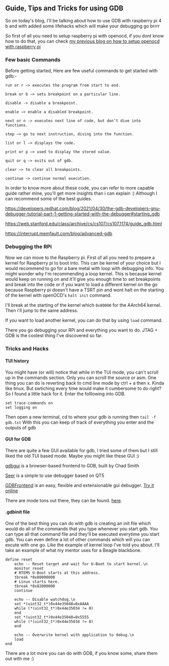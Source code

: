 ## Guide, Tips and  Tricks for using GDB

So on today's blog, I'll be talking about how to use GDB with raspberry pi 4 b and with added some lifehacks which will make your debugging go brrrr

So first of all you need to setup raspberry pi with openocd, if you dont know how to do that, you can check [my previous blog on how to setup openocd with raspberry pi](https://0xnoor.hashnode.dev/setup-openocd-with-jtag-uart-on-raspberry-pi-4-using-ft232h)

### Few basic Commands
Before getting started, Here are few useful commands to get started with gdb:-

```asciidoc
run or r –> executes the program from start to end.

break or b –> sets breakpoint on a particular line.

disable -> disable a breakpoint.

enable –> enable a disabled breakpoint.

next or n -> executes next line of code, but don’t dive into functions.

step –> go to next instruction, diving into the function.

list or l –> displays the code.

print or p –> used to display the stored value.

quit or q –> exits out of gdb.

clear –> to clear all breakpoints.

continue –> continue normal execution.
```
In order to know more about these code, you can refer to more capable guide rather mine, you'll get more insights than i can explain :) Although I can recommend some of the best guides. 

https://developers.redhat.com/blog/2021/04/30/the-gdb-developers-gnu-debugger-tutorial-part-1-getting-started-with-the-debugger#starting_gdb

https://web.stanford.edu/class/archive/cs/cs107/cs107.1174/guide_gdb.html

https://interrupt.memfault.com/blog/advanced-gdb

### Debugging the RPi
Now we can move to the Raspberry pi. First of all you need to prepare a kernel for Raspberry pi to boot into. This can be kernel of your choice but I would recommend to go for a bare metal with loop with debugging info. You might wonder why I'm recommending a loop kernel. This is because kernel would keep on running on and it'll give you enough time to set breakpoints and break into the code or if you want to load a different kernel on the go because Raspberry pi doesn't have a TSRT pin and wont halt on the starting of the kernel with openOCD's `halt init` command.

I'll break at the starting of the kernel which `0x80000` for the AArch64 kernel.
Then i'll jump to the same address. 

If you want to load another kernel, you can do that by using `load` command. 

There you go debugging your RPi and everything you want to do. JTAG + GDB is the coolest thing I've discovered so far.



### Tricks and Hacks

#### TUI history 
You might have (or will) notice that while in the TUI mode, you can't scroll up in the commands section. Only you can scroll the source or asm. One thing you can do is reverting back to cmd line mode by ctrl + a then x. Kinda like tmux. But swtiching every time would make it cumbersome to do right? So I found a little hack for it. Enter the folllowing into GDB.

```
set trace-commands on
set logging on
```

Then open a new terminal, cd to where your gdb is running then `tail -f gdb.txt`
With this you can keep of track of everything you enter and the outputs of gdb

#### GUI for GDB

There are quite a few GUI available for gdb, I tried some of them but I still liked the old TUI based mode. Maybe you might like these GUI :)


[gdbgui](https://www.gdbgui.com/) is a browser-based frontend to GDB, built by Chad Smith

[Seer](https://github.com/epasveer/seer) is a simple to use debugger based on QT5

[GDBFrontend](https://github.com/rohanrhu/gdb-frontend) is an easy, flexible and extensionable gui debugger. [Try it online](https://debugme.online/)

There are mode tons out there, they can be found. [here](https://sourceware.org/gdb/wiki/GDB%20Front%20Ends).



#### .gdbinit file

One of the best thing you can do with gdb is creating an init file which would do all of the commands that you type whenever you start gdb. You can type all that command file and they'll be executed everytime you start gdb. You can even define a lot of other commands which will you can excute with one go.  Like the example of kernel loop I've told you about. I'll take an example of what my mentor uses for a Beagle blackbone.

```
define reset
	echo -- Reset target and wait for U-Boot to start kernel.\n
	monitor reset
	# RTEMS U-Boot starts at this address.
	tbreak *0x80000000
	# Linux starts here.
	tbreak *0x82000000
	continue

	echo -- Disable watchdog.\n
	set *(uint32_t*)0x44e35048=0xAAAA
	while (*(uint32_t*)0x44e35034 != 0)
	end
	set *(uint32_t*)0x44e35048=0x5555
	while (*(uint32_t*)0x44e35034 != 0)
	end

	echo -- Overwrite kernel with application to debug.\n
	load
end
```

There are a lot more you can do with GDB, if you know some, share them out with me :)

